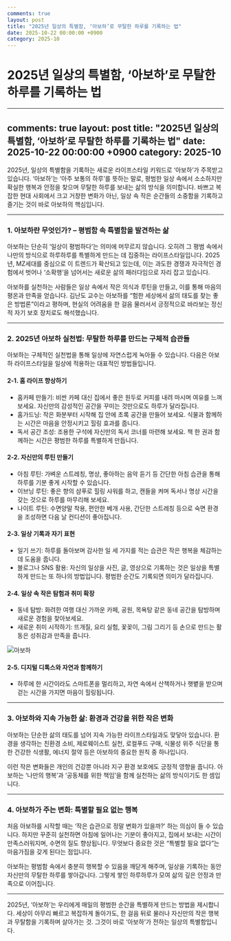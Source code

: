```yaml
---
comments: true
layout: post
title: "2025년 일상의 특별함, ‘아보하’로 무탈한 하루를 기록하는 법"
date: 2025-10-22 00:00:00 +0900
category: 2025-10
---
```


# 2025년 일상의 특별함, ‘아보하’로 무탈한 하루를 기록하는 법

---
comments: true
layout: post
title: "2025년 일상의 특별함, ‘아보하’로 무탈한 하루를 기록하는 법"
date: 2025-10-22 00:00:00 +0900
category: 2025-10
---

2025년, 일상의 특별함을 기록하는 새로운 라이프스타일 키워드로 ‘아보하’가 주목받고 있습니다. ‘아보하’는 ‘아주 보통의 하루’를 뜻하는 말로, 평범한 일상 속에서 소소하지만 확실한 행복과 안정을 찾으며 무탈한 하루를 보내는 삶의 방식을 의미합니다. 바쁘고 복잡한 현대 사회에서 크고 거창한 변화가 아닌, 일상 속 작은 순간들의 소중함을 기록하고 즐기는 것이 바로 아보하의 핵심입니다.

---

### 1. 아보하란 무엇인가? – 평범함 속 특별함을 발견하는 삶

아보하는 단순히 ‘일상이 평범하다’는 의미에 머무르지 않습니다. 오히려 그 평범 속에서 나만의 방식으로 하루하루를 특별하게 만드는 데 집중하는 라이프스타일입니다. 2025년, MZ세대를 중심으로 이 트렌드가 확산되고 있는데, 이는 과도한 경쟁과 자극적인 경험에서 벗어나 ‘소확행’을 넘어서는 새로운 삶의 패러다임으로 자리 잡고 있습니다.

아보하를 실천하는 사람들은 일상 속에서 작은 의식과 루틴을 만들고, 이를 통해 마음의 평온과 만족을 얻습니다. 김난도 교수는 아보하를 “험한 세상에서 삶의 태도를 찾는 좋은 방법론”이라고 평하며, 현실의 어려움을 한 걸음 물러서서 긍정적으로 바라보는 정신적 자기 보호 장치로도 해석했습니다.

---

### 2. 2025년 아보하 실천법: 무탈한 하루를 만드는 구체적 습관들

아보하는 구체적인 실천법을 통해 일상에 자연스럽게 녹아들 수 있습니다. 다음은 아보하 라이프스타일을 일상에 적용하는 대표적인 방법들입니다.

#### 2-1. 홈 라이프 향상하기

- 홈카페 만들기: 비싼 카페 대신 집에서 좋은 원두로 커피를 내려 마시며 여유를 느껴보세요. 자신만의 감성적인 공간을 꾸미는 것만으로도 하루가 달라집니다.
- 홈가드닝: 작은 화분부터 시작해 집 안에 초록 공간을 만들어 보세요. 식물과 함께하는 시간은 마음을 안정시키고 힐링 효과를 줍니다.
- 독서 공간 조성: 조용한 구석에 자신만의 독서 코너를 마련해 보세요. 책 한 권과 함께하는 시간은 평범한 하루를 특별하게 만듭니다.

#### 2-2. 자신만의 루틴 만들기

- 아침 루틴: 가벼운 스트레칭, 명상, 좋아하는 음악 듣기 등 간단한 아침 습관을 통해 하루를 기분 좋게 시작할 수 있습니다.
- 이브닝 루틴: 좋은 향의 샴푸로 힐링 샤워를 하고, 캔들을 켜며 독서나 명상 시간을 갖는 것으로 하루를 마무리해 보세요.
- 나이트 루틴: 수면양말 착용, 편안한 베개 사용, 간단한 스트레칭 등으로 숙면 환경을 조성하면 다음 날 컨디션이 좋아집니다.

#### 2-3. 일상 기록과 자기 표현

- 일기 쓰기: 하루를 돌아보며 감사한 일 세 가지를 적는 습관은 작은 행복을 체감하는 데 도움을 줍니다.
- 블로그나 SNS 활용: 자신의 일상을 사진, 글, 영상으로 기록하는 것은 일상을 특별하게 만드는 또 하나의 방법입니다. 평범한 순간도 기록되면 의미가 달라집니다.

#### 2-4. 일상 속 작은 탐험과 취미 확장

- 동네 탐방: 화려한 여행 대신 가까운 카페, 공원, 목욕탕 같은 동네 공간을 탐방하며 새로운 경험을 찾아보세요.
- 새로운 취미 시작하기: 뜨개질, 요리 실험, 꽃꽂이, 그림 그리기 등 손으로 만드는 활동은 성취감과 만족을 줍니다.

![아보하](https://images.unsplash.com/photo-1759405095326-6bf1105294b2?crop=entropy&cs=tinysrgb&fit=max&fm=jpg&ixid=M3w4MTk5NDN8MHwxfHJhbmRvbXx8fHx8fHx8fDE3NjExMzMxMjN8&ixlib=rb-4.1.0&q=80&w=400)

#### 2-5. 디지털 디톡스와 자연과 함께하기

- 하루에 한 시간이라도 스마트폰을 멀리하고, 자연 속에서 산책하거나 햇볕을 받으며 걷는 시간을 가지면 마음이 힐링됩니다.

---

### 3. 아보하와 지속 가능한 삶: 환경과 건강을 위한 작은 변화

아보하는 단순한 삶의 태도를 넘어 지속 가능한 라이프스타일과도 맞닿아 있습니다. 환경을 생각하는 친환경 소비, 제로웨이스트 실천, 로컬푸드 구매, 식물성 위주 식단을 통한 건강한 식생활, 에너지 절약 등은 아보하의 중요한 원칙 중 하나입니다.

이런 작은 변화들은 개인의 건강뿐 아니라 지구 환경 보호에도 긍정적 영향을 줍니다. 아보하는 ‘나만의 행복’과 ‘공동체를 위한 책임’을 함께 실천하는 삶의 방식이기도 한 셈입니다.

---

### 4. 아보하가 주는 변화: 특별할 필요 없는 행복

처음 아보하를 시작할 때는 ‘작은 습관으로 정말 변화가 있을까?’ 하는 의심이 들 수 있습니다. 하지만 꾸준히 실천하면 아침에 일어나는 기분이 좋아지고, 집에서 보내는 시간이 만족스러워지며, 수면의 질도 향상됩니다. 무엇보다 중요한 것은 “특별할 필요 없다”는 마음가짐을 갖게 된다는 점입니다.

아보하는 평범함 속에서 충분히 행복할 수 있음을 깨닫게 해주며, 일상을 기록하는 동안 자신만의 무탈한 하루를 쌓아갑니다. 그렇게 쌓인 하루하루가 모여 삶의 깊은 안정과 만족으로 이어집니다.

---

2025년, ‘아보하’는 우리에게 매일의 평범한 순간을 특별하게 만드는 방법을 제시합니다. 세상이 아무리 빠르고 복잡하게 돌아가도, 한 걸음 뒤로 물러나 자신만의 작은 행복과 무탈함을 기록하며 살아가는 것. 그것이 바로 ‘아보하’가 전하는 일상의 특별함입니다.